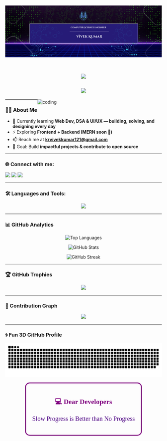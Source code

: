 ![logo](https://github.com/fnstack-college/fnstack-college/blob/main/Computer%20Science%20banner2.png)

<h1 align="center">
  <img src="https://readme-typing-svg.herokuapp.com?font=Orbitron&size=32&color=00F779&center=true&vCenter=true&width=600&lines=Hi+👋,+I'm+Vivek+Kumar;Frontend+Developer;DSA+%26+UI/UX+Learner;MERN+Stack+Enthusiast;Open+Source+Contributor" />
</h1>

<h3 align="center">
  <img src="https://readme-typing-svg.herokuapp.com?font=Fira+Code&size=22&pause=1000&color=FF00FF&center=true&width=600&lines=🚀+A+Passionate+Frontend+Developer+from+India;⚡+Love+to+Code+%26+Design+with+Creativity" />
</h3>

<img align="right" alt="coding" width="400" src="https://encrypted-tbn0.gstatic.com/images?q=tbn:ANd9GcQxlSwueBYMHAbpDKj7EdnbwvH13rp-i5arQg&s">

---

### 👨‍💻 About Me
- 🌱 Currently learning **Web Dev, DSA & UI/UX — building, solving, and designing every day**
- ⚡ Exploring **Frontend + Backend (MERN soon 🚀)**
- 📫 Reach me at **krvivekkumar121@gmail.com**  
- 🎯 Goal: Build **impactful projects & contribute to open source** 

---

### 🌐 Connect with me:
<p align="left">
  <a href="mailto:krvivekkumar121@gmail.com" target="_blank"><img src="https://img.shields.io/badge/Gmail-D14836?style=for-the-badge&logo=gmail&logoColor=white"/></a>
  <a href="https://linkedin.com" target="_blank"><img src="https://img.shields.io/badge/LinkedIn-0077B5?style=for-the-badge&logo=linkedin&logoColor=white"/></a>
  <a href="https://github.com/fnstack-college" target="_blank"><img src="https://img.shields.io/badge/GitHub-333333?style=for-the-badge&logo=github&logoColor=white"/></a>
</p>

---

### 🛠️ Languages and Tools:
<p align="center">
  <img src="https://skillicons.dev/icons?i=html,css,js,cpp,c,java,python,mysql,oracle,figma,git,docker,vscode&perline=8" />
</p>

---

### 📊 GitHub Analytics
<p align="center">
  <img src="https://github-readme-stats.vercel.app/api/top-langs/?username=fnstack-college&theme=radical&layout=compact" alt="Top Languages" />
</p>

<p align="center">
  <img src="https://github-readme-stats.vercel.app/api?username=fnstack-college&show_icons=true&theme=radical" alt="GitHub Stats" />
</p>

<p align="center">
  <img src="https://github-readme-streak-stats.herokuapp.com?user=fnstack-college&theme=radical&hide_border=false" alt="GitHub Streak"/>
</p>

---

### 🏆 GitHub Trophies
<p align="center">
  <img src="https://github-profile-trophy.vercel.app/?username=fnstack-college&theme=matrix&no-frame=true&row=1&column=6" />
</p>

---

### 🎨 Contribution Graph
<p align="center">
  <img src="https://github-readme-activity-graph.vercel.app/graph?username=fnstack-college&theme=react-dark&hide_border=true&area=true" />
</p>

---

### 🌀 Fun 3D GitHub Profile
<p align="center">
  <img src="https://github.com/Platane/snk/raw/output/github-contribution-grid-snake.svg" alt="snake animation"/>
</p>
<div align="center" style="border: 3px solid purple; padding: 20px; border-radius: 15px; width: fit-content; margin: auto;">
  
  <p style="font-family: cursive; font-size: 22px; color: purple; font-weight: bold;">
    💻 Dear Developers
  </p>

  <p style="font-family: cursive; font-size: 20px; color: #4B0082;">
    Slow Progress is Better than No Progress
  </p>

</div>









